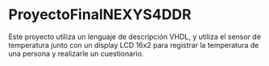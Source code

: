 # ProyectoFinalNEXYS4DDR
Este proyecto utiliza un lenguaje de descripción VHDL, y utiliza el sensor de temperatura junto con un display LCD 16x2 para registrar la temperatura de una persona y realizarle un cuestionario.
